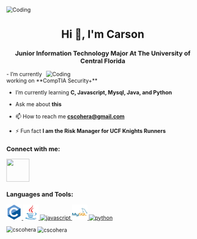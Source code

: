 <img align="center" alt="Coding" width="800" src="https://raw.githubusercontent.com/happy05dz/Batch-Script-Collection/master/_images/banner.gif">
<h1 align="center">Hi 👋, I'm Carson</h1>
<h3 align="center">Junior Information Technology Major At The University of Central Florida</h3>
<img align="right" alt="Coding" width="400" src="https://user-images.githubusercontent.com/74038190/235224431-e8c8c12e-6826-47f1-89fb-2ddad83b3abf.gif">
- I’m currently working on **CompTIA Security+**

- I’m currently learning **C, Javascript, Mysql, Java, and Python**

- Ask me about **this**

- 📫 How to reach me **cscohera@gmail.com**

- ⚡ Fun fact **I am the Risk Manager for UCF Knights Runners**

<h3 align="left">Connect with me:</h3>
<p align="left">
<a href="www.linkedin.com/in/carson-scohera-78a2022b5" target="blank"><img align="center" src="https://user-images.githubusercontent.com/74038190/235294012-0a55e343-37ad-4b0f-924f-c8431d9d2483.gif" height="60" width="60" /></a>
</p>

<h3 align="left">Languages and Tools:</h3>
<p align="left"> <a href="https://www.cprogramming.com/" target="_blank" rel="noreferrer"> <img src="https://raw.githubusercontent.com/devicons/devicon/master/icons/c/c-original.svg" alt="c" width="40" height="40"/> </a> <a href="https://www.java.com" target="_blank" rel="noreferrer"> <img src="https://raw.githubusercontent.com/devicons/devicon/master/icons/java/java-original.svg" alt="java" width="40" height="40"/> </a> <a href="https://developer.mozilla.org/en-US/docs/Web/JavaScript" target="_blank" rel="noreferrer"> <img src="https://user-images.githubusercontent.com/74038190/212257454-16e3712e-945a-4ca2-b238-408ad0bf87e6.gif" alt="javascript" width="40" height="40"/> </a> <a href="https://www.mysql.com/" target="_blank" rel="noreferrer"> <img src="https://raw.githubusercontent.com/devicons/devicon/master/icons/mysql/mysql-original-wordmark.svg" alt="mysql" width="40" height="40"/> </a> <a href="https://www.python.org" target="_blank" rel="noreferrer"> <img src="https://user-images.githubusercontent.com/74038190/212257472-08e52665-c503-4bd9-aa20-f5a4dae769b5.gif" alt="python" width="40" height="40"/> </a> </p>

<p><img align="left" src="https://github-readme-stats.vercel.app/api/top-langs?username=cscohera&show_icons=true&locale=en&layout=compact" alt="cscohera" /></p>

<p>&nbsp;<img align="center" src="https://github-readme-stats.vercel.app/api?username=cscohera&show_icons=true&locale=en" alt="cscohera" /></p>
